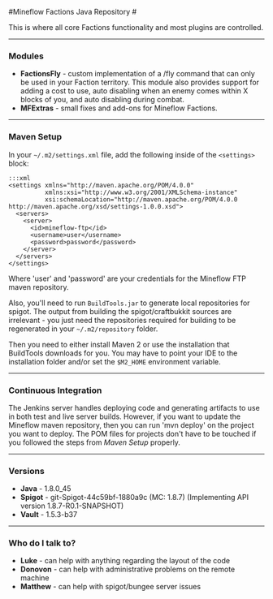 #Mineflow Factions Java Repository #

This is where all core Factions functionality and most plugins are controlled.

---

### Modules ###

* **FactionsFly** - custom implementation of a /fly command that can only be used in your Faction territory. This module also provides support for adding a cost to use, auto disabling when an enemy comes within X blocks of you, and auto disabling during combat.
* **MFExtras** - small fixes and add-ons for Mineflow Factions.

---

### Maven Setup ###

In your `~/.m2/settings.xml` file, add the following inside of the `<settings>` block:

    :::xml
    <settings xmlns="http://maven.apache.org/POM/4.0.0"
              xmlns:xsi="http://www.w3.org/2001/XMLSchema-instance"
              xsi:schemaLocation="http://maven.apache.org/POM/4.0.0 http://maven.apache.org/xsd/settings-1.0.0.xsd">
      <servers>
        <server>
          <id>mineflow-ftp</id>
          <username>user</username>
          <password>password</password>
        </server>
      </servers>
    </settings>

Where 'user' and 'password' are your credentials for the Mineflow FTP maven repository.

Also, you'll need to run `BuildTools.jar` to generate local repositories for spigot. The output from building the
spigot/craftbukkit sources are irrelevant - you just need the repositories required for building to be regenerated in
your `~/.m2/repository` folder.

Then you need to either install Maven 2 or use the installation that BuildTools downloads for you. You may have to point
your IDE to the installation folder and/or set the `$M2_HOME` environment variable.

---

### Continuous Integration ###

The Jenkins server handles deploying code and generating artifacts to use in both test and live server builds. However, if you want to update the Mineflow maven repository, then you can run 'mvn deploy' on the project you want to deploy. The POM files for projects don't have to be touched if you followed the steps from *Maven Setup* properly.

---

### Versions ###

* **Java** - 1.8.0_45
* **Spigot** - git-Spigot-44c59bf-1880a9c (MC: 1.8.7) (Implementing API version 1.8.7-R0.1-SNAPSHOT)
* **Vault** - 1.5.3-b37

---

### Who do I talk to? ###

* **Luke** - can help with anything regarding the layout of the code
* **Donovon** - can help with administrative problems on the remote machine
* **Matthew** - can help with spigot/bungee server issues